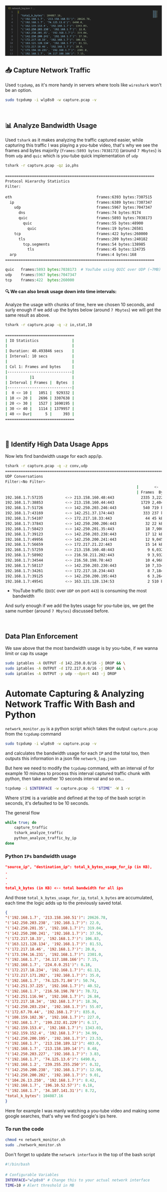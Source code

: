 
![](images/traffic.png)

## 📥 Capture Network Traffic
Used `tcpdump`, as it's more handy in servers where tools like `wireshark` won't be an option.
```bash
sudo tcpdump -i wlp8s0 -w capture.pcap -v
```

<br/>

## 📊 Analyze Bandwidth Usage
Used `tshark` as it makes analyzing the traffic captured easier, while capturing this traffic I was playing a you-tube video, that's why we see the frames and bytes majority (`frames:5893 bytes:7038173`) (around `7 Mbytes`) is from `udp` and `quic` which is you-tube quick implementation of `udp`
```bash
tshark -r capture.pcap -qz io,phs

===================================================================
Protocol Hierarchy Statistics
Filter: 

eth                                      frames:6393 bytes:7307515
  ip                                     frames:6389 bytes:7307347
    udp                                  frames:5967 bytes:7047347
      dns                                frames:74 bytes:9174
      quic                               frames:5893 bytes:7038173
        quic                             frames:55 bytes:48900
          quic                           frames:19 bytes:26581
    tcp                                  frames:422 bytes:260000
      tls                                frames:209 bytes:240182
        tcp.segments                     frames:54 bytes:138985
          tls                            frames:45 bytes:124735
  arp                                    frames:4 bytes:168
===================================================================
```

```python
quic   frames:5893 bytes:7038173  # YouTube using QUIC over UDP (~7MB)
udp    frames:5967 bytes:7047347
tcp    frames:422  bytes:260000
```

#### 🔍 We can also break usage down into time intervals:
Analyze the usage with chunks of time, here we chosen 10 seconds, and surly enough if we add up the bytes below (around `7 Mbytes`) we will get the same result as above.
```bash
tshark -r capture.pcap -q -z io,stat,10

===============================
| IO Statistics               |
|                             |
| Duration: 40.493846 secs    |
| Interval: 10 secs           |
|                             |
| Col 1: Frames and bytes     |
|-----------------------------|
|          |1                 |
| Interval | Frames |  Bytes  |
|-----------------------------|
|  0 <> 10 |   1051 |  929332 |
| 10 <> 20 |   2696 | 3307638 |
| 20 <> 30 |   1527 | 1690195 |
| 30 <> 40 |   1114 | 1379957 |
| 40 <> Dur|      5 |     393 |
===============================
```

<br/>

## 📌 Identify High Data Usage Apps
Now lets find bandwidth usage for each app/ip. 
```bash
tshark -r capture.pcap -q -z conv,udp
================================================================================
UDP Conversations
Filter:<No Filter>
                                                           |       <-      | |       ->      | |     Total     |    Relative    |   Duration   |
                                                           | Frames  Bytes | | Frames  Bytes | | Frames  Bytes |      Start     |              |
192.168.1.7:57235          <-> 213.158.160.48:443            2335 3,222 kB      196 37 kB        2531 3,259 kB     19.717597000        17.7925
192.168.1.7:38853          <-> 213.158.160.44:443            1729 2,404 kB      150 18 kB        1879 2,422 kB     15.041172000         2.2948
192.168.1.7:51726          <-> 142.250.203.246:443            540 719 kB         79 12 kB         619 731 kB        0.014505000        22.1784
192.168.1.7:43169          <-> 142.251.37.174:443             333 237 kB        224 187 kB        557 425 kB        4.553617000        34.9540
192.168.1.7:54107          <-> 172.217.18.33:443               44 45 kB          15 5,890 bytes      59 51 kB         7.893045000        14.2435
192.168.1.7:37843          <-> 142.250.200.206:443             32 22 kB          17 13 kB          49 36 kB        20.104107000         1.6062
192.168.1.7:58423          <-> 142.250.201.35:443              18 7,900 bytes      18 4,140 bytes      36 12 kB         7.285366000        14.7700
192.168.1.7:39123          <-> 142.250.203.238:443             17 12 kB           8 4,118 bytes      25 16 kB        22.119448000         0.4696
192.168.1.7:49956          <-> 142.250.200.241:443             12 9,045 bytes       9 2,977 bytes      21 12 kB         9.047717000         0.3690
192.168.1.7:56659          <-> 172.217.21.22:443               15 14 kB           5 2,122 bytes      20 16 kB        21.588508000         0.2111
192.168.1.7:57259          <-> 213.158.160.48:443               9 6,032 bytes       9 2,328 bytes      18 8,360 bytes    26.593560000         0.1273
192.168.1.7:58902          <-> 216.58.211.202:443               9 3,932 bytes       9 6,340 bytes      18 10 kB        37.217590000         0.2794
192.168.1.7:34544          <-> 216.58.198.78:443               10 4,968 bytes       7 5,454 bytes      17 10 kB         8.772542000         0.2743
192.168.1.7:58117          <-> 142.250.203.230:443             10 7,334 bytes       7 2,267 bytes      17 9,601 bytes     8.956815000         0.2741
192.168.1.7:34261          <-> 172.217.18.234:443               8 7,184 bytes       8 2,090 bytes      16 9,274 bytes     7.945876000         0.1858
192.168.1.7:39125          <-> 142.250.200.195:443              6 3,264 bytes       5 2,029 bytes      11 5,293 bytes     7.144726000         1.6597
192.168.1.7:49541          <-> 163.121.128.134:53               2 510 bytes       2 142 bytes       4 652 bytes     0.000000000         0.0121
```
- YouTube traffic (`QUIC` over `UDP` on port `443`) is consuming the most bandwidth

And surly enough if we add the bytes usage for you-tube ips, we get the same number (around `7 Mbytes`) discussed before.


<br/>

## Data Plan Enforcement
We saw above that the most bandwidth usage is by you-tube, if we wanna limit or cap its usage
```bash
sudo iptables -A OUTPUT -d 142.250.0.0/16 -j DROP && \
sudo iptables -A OUTPUT -d 172.217.0.0/16 -j DROP && \
sudo iptables -A OUTPUT -p udp --dport 443 -j DROP
```


# Automate Capturing & Analyzing Network Traffic With Bash and Python
`network_monitor.py` is a python script which takes the output `capture.pcap` from the `tcpdump` command 
```bash
sudo tcpdump -i wlp8s0 -w capture.pcap -v
```
and calculates the bandwidth usage for each `IP` and the total too, then outputs this information in a json file `network_log.json`

But here we need to modify the `tcpdump` command, with an interval of for example 10 minutes to process this interval captured traffic chunk with python, then take another 10 seconds interval and so on...

```bash
tcpdump -i $INTERFACE -w capture.pcap -G "$TIME" -W 1 -v
```
Where `$TIME` is a variable and defined at the top of the bash script in seconds, it's defaulted to be 10 seconds.

The general flow 
```bash
while true; do
	capture_traffic
	tshark_analyze_traffic
	python_analyze_traffic_by_ip
done
```

### Python `IPs` bandwidth usage
```json
"source_ip", "destination_ip": total_k_bytes_usage_for_ip (in KB),
.
.
.
total_k_bytes (in KB) <-- total bandwidth for all ips
```
And those `total_k_bytes_usage_for_ip`, `total_k_bytes` are accumulated, each time the logic adds up to the previously saved total.

```json
{
"('192.168.1.7', '213.158.160.51')": 20626.78,
"('142.250.203.238', '192.168.1.7')": 22.0,
"('142.250.201.35', '192.168.1.7')": 319.04,
"('142.250.200.241', '192.168.1.7')": 37.56,
"('172.217.18.33', '192.168.1.7')": 106.83,
"('163.121.128.134', '192.168.1.7')": 81.53,
"('172.217.18.46', '192.168.1.7')": 20.0,
"('173.194.16.231', '192.168.1.7')": 2301.0,
"('192.168.1.7', '34.117.188.166')": 7.15,
"('192.168.1.7', '224.0.0.251')": 0.18,
"('172.217.18.234', '192.168.1.7')": 61.13,
"('172.217.171.202', '192.168.1.7')": 35.0,
"('192.168.1.7', '74.125.71.84')": 50.74,
"('142.251.37.225', '192.168.1.7')": 40.52,
"('192.168.1.7', '216.58.198.78')": 78.72,
"('142.251.116.94', '192.168.1.7')": 26.84,
"('172.217.18.34', '192.168.1.7')": 18.36,
"('142.250.203.234', '192.168.1.7')": 55.07,
"('172.67.70.44', '192.168.1.7')": 835.0,
"('108.159.102.36', '192.168.1.7')": 227.0,
"('192.168.1.7', '199.232.81.229')": 6.17,
"('162.159.153.4', '192.168.1.7')": 1343.03,
"('162.159.152.4', '192.168.1.7')": 34.99,
"('142.250.200.195', '192.168.1.7')": 23.53,
"('192.168.1.7', '213.158.189.12')": 403.0,
"('192.168.1.7', '213.158.189.14')": 8.48,
"('142.250.203.227', '192.168.1.7')": 3.83,
"('192.168.1.7', '74.125.13.6')": 6490.0,
"('192.168.1.2', '239.255.255.250')": 0.32,
"('142.250.200.238', '192.168.1.7')": 12.98,
"('142.250.200.202', '192.168.1.7')": 9.01,
"('104.26.13.250', '192.168.1.7')": 8.42,
"('192.168.1.7', '196.10.52.57')": 0.18,
"('192.168.1.7', '34.107.141.31')": 8.72,
"total_k_bytes": 104087.16
}
```

Here for example I was manly watching a you-tube video and making some google searches, that's why we find google's ips here.

### To run the code
```bash
chmod +x network_monitor.sh
sudo ./network_monitor.sh
```

Don't forget to update the `network interface` in the top of the bash script
```bash
#!/bin/bash

# Configurable Variables
INTERFACE="wlp8s0" # Change this to your actual network interface
TIME=10 # Alert threshold in MB
```